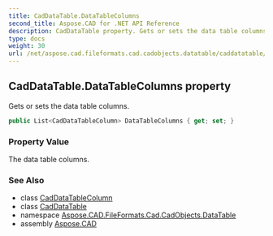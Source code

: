```yaml
---
title: CadDataTable.DataTableColumns
second_title: Aspose.CAD for .NET API Reference
description: CadDataTable property. Gets or sets the data table columns
type: docs
weight: 30
url: /net/aspose.cad.fileformats.cad.cadobjects.datatable/caddatatable/datatablecolumns/
---
```

## CadDataTable.DataTableColumns property

Gets or sets the data table columns.

```csharp
public List<CadDataTableColumn> DataTableColumns { get; set; }
```

### Property Value

The data table columns.

### See Also

* class [CadDataTableColumn](../../caddatatablecolumn/)
* class [CadDataTable](../)
* namespace [Aspose.CAD.FileFormats.Cad.CadObjects.DataTable](../../caddatatable/)
* assembly [Aspose.CAD](../../../)



